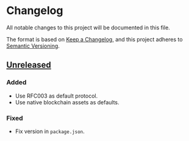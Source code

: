 # Changelog
All notable changes to this project will be documented in this file.

The format is based on [Keep a Changelog](https://keepachangelog.com/en/1.0.0/),
and this project adheres to [Semantic Versioning](https://semver.org/spec/v2.0.0.html).

## [Unreleased]
### Added
- Use RFC003 as default protocol.
- Use native blockchain assets as defaults.
### Fixed
- Fix version in `package.json`.

[Unreleased]: https://github.com/comit-network/comit-rs/compare/v0.5.0-alpha...HEAD
